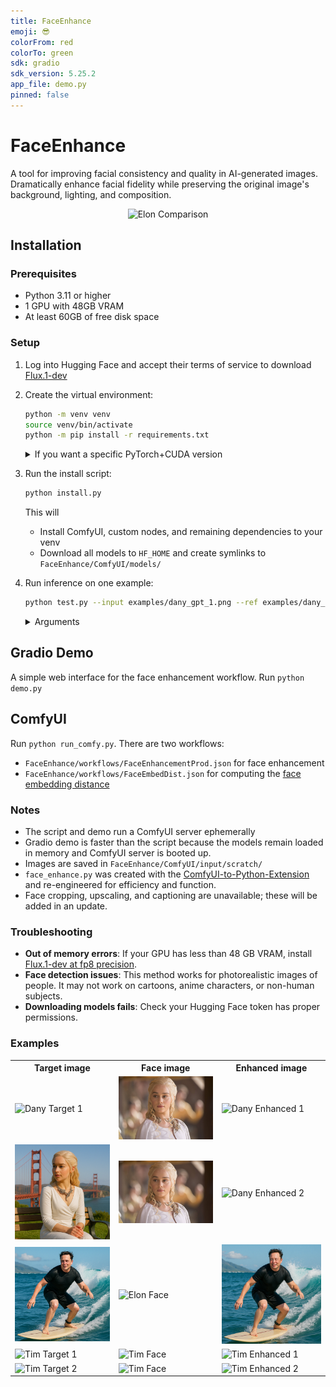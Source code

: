 ```yaml
---
title: FaceEnhance
emoji: 😎 
colorFrom: red
colorTo: green
sdk: gradio
sdk_version: 5.25.2
app_file: demo.py
pinned: false
---
```


# FaceEnhance
A tool for improving facial consistency and quality in AI-generated images. Dramatically enhance facial fidelity while preserving the original image's background, lighting, and composition.

<div style="text-align: center;">
  <img src="examples/elon_compare.gif" alt="Elon Comparison" width="600"/>
</div>

## Installation

### Prerequisites
- Python 3.11 or higher
- 1 GPU with 48GB VRAM
- At least 60GB of free disk space

### Setup

1. Log into Hugging Face and accept their terms of service to download [Flux.1-dev](https://huggingface.co/black-forest-labs/FLUX.1-dev)


2. Create the virtual environment:
   ```bash
   python -m venv venv
   source venv/bin/activate
   python -m pip install -r requirements.txt
   ```

   <details>
   <summary>If you want a specific PyTorch+CUDA version</summary>

   ```bash
   python -m pip install torch torchvision torchaudio --index-url https://download.pytorch.org/whl/cu124
   python -m pip install xformers --index-url https://download.pytorch.org/whl/cu124
   ```

   </details>

3. Run the install script:
   ```bash
   python install.py
   ```

   This will
   - Install ComfyUI, custom nodes, and remaining dependencies to your venv
   - Download all models to `HF_HOME` and create symlinks to `FaceEnhance/ComfyUI/models/`

4. Run inference on one example:

   ```bash
   python test.py --input examples/dany_gpt_1.png --ref examples/dany_face.jpg --out examples/dany_enhanced.png
   ```

   <details>
   <summary>Arguments</summary>

   - `--input` (str): Path to the input image.
   - `--ref` (str): Path to the reference face image.
   - `--output` (str): Path to save the output image.
   - `--id_weight` (float): Face ID weight. Default: 0.75.
   </details>

## Gradio Demo

A simple web interface for the face enhancement workflow. Run `python demo.py`

## ComfyUI

Run `python run_comfy.py`. There are two workflows:
- `FaceEnhance/workflows/FaceEnhancementProd.json` for face enhancement
- `FaceEnhance/workflows/FaceEmbedDist.json` for computing the [face embedding distance](https://github.com/cubiq/ComfyUI_FaceAnalysis)


### Notes
- The script and demo run a ComfyUI server ephemerally
- Gradio demo is faster than the script because the models remain loaded in memory and ComfyUI server is booted up.
- Images are saved in `FaceEnhance/ComfyUI/input/scratch/`
- `face_enhance.py` was created with the [ComfyUI-to-Python-Extension](https://github.com/pydn/ComfyUI-to-Python-Extension) and re-engineered for efficiency and function.
- Face cropping, upscaling, and captioning are unavailable; these will be added in an update.

### Troubleshooting

- **Out of memory errors**: If your GPU has less than 48 GB VRAM, install [Flux.1-dev at fp8 precision](https://huggingface.co/Comfy-Org/flux1-dev).
- **Face detection issues**: This method works for photorealistic images of people. It may not work on cartoons, anime characters, or non-human subjects.
- **Downloading models fails**: Check your Hugging Face token has proper permissions.

### Examples

<table>
  <tr>
    <th>Target image</th>
    <th>Face image</th>
    <th>Enhanced image</th>
  </tr>
  <tr>
    <td><img src="examples/dany_gpt_1.png" alt="Dany Target 1" width="200"/></td>
    <td><img src="examples/dany_face.jpg" alt="Dany Face" width="200"/></td>
    <td><img src="examples/dany_enhanced_1.png" alt="Dany Enhanced 1" width="200"/></td>
  </tr>
  <tr>
    <td><img src="examples/dany_gpt_2.png" alt="Dany Target 2" width="200"/></td>
    <td><img src="examples/dany_face.jpg" alt="Dany Face" width="200"/></td>
    <td><img src="examples/dany_enhanced_2.png" alt="Dany Enhanced 2" width="200"/></td>
  </tr>
  <tr>
    <td><img src="examples/elon_gpt.png" alt="Elon Target" width="200"/></td>
    <td><img src="examples/elon_face.png" alt="Elon Face" width="200"/></td>
    <td><img src="examples/elon_enhanced.png" alt="Elon Enhanced" width="200"/></td>
  </tr>
  <tr>
    <td><img src="examples/tim_gpt_1.png" alt="Tim Target 1" width="200"/></td>
    <td><img src="examples/tim_face.jpg" alt="Tim Face" width="200"/></td>
    <td><img src="examples/tim_enhanced_1.png" alt="Tim Enhanced 1" width="200"/></td>
  </tr>
  <tr>
    <td><img src="examples/tim_gpt_2.png" alt="Tim Target 2" width="200"/></td>
    <td><img src="examples/tim_face.jpg" alt="Tim Face" width="200"/></td>
    <td><img src="examples/tim_enhanced_2.png" alt="Tim Enhanced 2" width="200"/></td>
  </tr>
</table>
